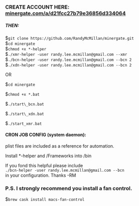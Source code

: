 ### CREATE ACCOUNT HERE: [minergate.com/a/d21fcc27b79e36856d334064](https://minergate.com/a/d21fcc27b79e36856d334064)  

##### THEN:
$```git clone https://github.com/RandyMcMillan/minergate.git```  
$```cd minergate```  
$```chmod +x *-helper```   
$```./xmr-helper -user randy.lee.mcmillan@gmail.com --xmr```  
$```./bcn-helper -user randy.lee.mcmillan@gmail.com --bcn 2```  
$```./xdn-helper -user randy.lee.mcmillan@gmail.com --bcn 2```  

OR  

$```cd minergate```  

$```chmod +x *.bat```  

$```./start\_bcn.bat```  

$```./start\_xdn.bat```  

$```./start_xmr.bat```  

#### CRON JOB CONFIG (system daemon):  

plist files are included as a reference for automation.  

Install *-helper and /Frameworks into /bin  

If you fond this helpful please include  
```./bcn-helper -user randy.lee.mcmillan@gmail.com --bcn```  
in your configuration. Thanks -RM  

### P.S. I strongly recommend you install a fan control.  

$```brew cask install macs-fan-control```  